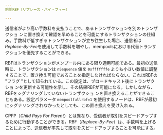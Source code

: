 ```yaml
---
期間RBF（リプレース・バイ・フィー）

---
```

送信者がより高い手数料を支払うことで、あるトランザクションを別のトランザクショ ンに置き換えて確認を早めることを可能にするトランザクションの仕組み。手数料が低すぎるトランザクションが立ち往生した場合、送信者は*Replace-By-Fee*を使用して手数料を増やし、mempoolsにおける代替トランザクションを優先することができる。

RBFはトランザクションがメンプール内にある限り適用可能である。最初の送信時に、トランザクションは `nSequence` 値を `0xfffffffe` よりも小さい数値に調整することで、置き換え可能であることを指定しなければならない。これはRBFの "フラグ "として知られている。この設定は、ブロードキャスト後にトランザクショ ンを更新する可能性を示し、その結果RBFが可能になる。しかしながら、RBFをシグナリングしていないトランザクショ ンを置き換えることができることもある。設定パラメータ `mempoolfullrbf=1` を使用するノードは、RBFが最初にシグナリングされなかったとしても、この置き換えを受け入れる。

CPFP（*Child Pays For Parent*）とは異なり、受信者が取引をスピードアップするために行動することができる。RBF（*Replace-By-Fee*）は、手数料を上げることによって、送信者が率先して取引をスピードアップすることを可能にする。
